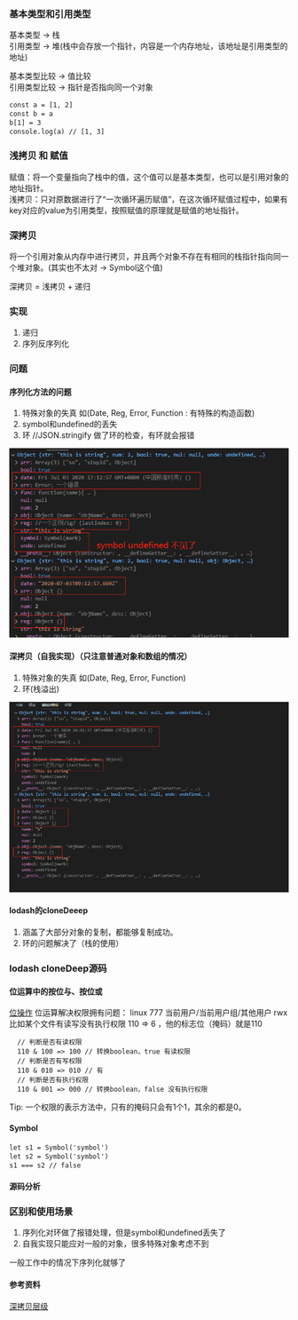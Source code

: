 ### 基本类型和引用类型

基本类型 -> 栈<br>
引用类型 -> 堆(栈中会存放一个指针，内容是一个内存地址，该地址是引用类型的地址)

基本类型比较 -> 值比较<br>
引用类型比较 -> 指针是否指向同一个对象

```
const a = [1, 2]
const b = a
b[1] = 3
console.log(a) // [1, 3]
```

### 浅拷贝 和 赋值

赋值：将一个变量指向了栈中的值，这个值可以是基本类型，也可以是引用对象的地址指针。
<br>
浅拷贝：只对原数据进行了“一次循环遍历赋值”，在这次循环赋值过程中，如果有key对应的value为引用类型，按照赋值的原理就是赋值的地址指针。

### 深拷贝

将一个引用对象从内存中进行拷贝，并且两个对象不存在有相同的栈指针指向同一个堆对象。(其实也不太对 -> Symbol这个值)

深拷贝 = 浅拷贝 + 递归

### 实现

1. 递归
2. 序列反序列化

### 问题

#### 序列化方法的问题
1. 特殊对象的失真 如(Date, Reg, Error, Function : 有特殊的构造函数)
2. symbol和undefined的丢失
3. 环 //JSON.stringify 做了环的检查，有环就会报错

![失真](./序列化特殊对象的拷贝错误.png)

#### 深拷贝（自我实现）（只注意普通对象和数组的情况）
1. 特殊对象的失真 如(Date, Reg, Error, Function)
2. 环(栈溢出)

![失真](./自我实现特殊对象的拷贝错误.png)

#### lodash的cloneDeeep
1. 涵盖了大部分对象的复制，都能够复制成功。
2. 环的问题解决了（栈的使用）

### lodash cloneDeep源码

#### 位运算中的按位与、按位或

[位操作](https://developer.mozilla.org/zh-CN/docs/Web/JavaScript/Reference/Operators/Bitwise_Operators)
位运算解决权限拥有问题： linux 777 当前用户/当前用户组/其他用户 rwx
比如某个文件有读写没有执行权限 110 => 6 ，他的标志位（掩码）就是110

```
  // 判断是否有读权限
  110 & 100 => 100 // 转换boolean，true 有读权限
  // 判断是否有写权限
  110 & 010 => 010 // 有
  // 判断是否有执行权限
  110 & 001 => 000 // 转换boolean，false 没有执行权限
```
Tip: 一个权限的表示方法中，只有的掩码只会有1个1，其余的都是0。

#### Symbol

```
let s1 = Symbol('symbol')
let s2 = Symbol('symbol')
s1 === s2 // false 
```
#### 源码分析

### 区别和使用场景

1. 序列化对环做了报错处理，但是symbol和undefined丢失了
2. 自我实现只能应对一般的对象，很多特殊对象考虑不到

一般工作中的情况下序列化就够了


#### 参考资料

[深拷贝层级](https://yanhaijing.com/javascript/2018/10/10/clone-deep/)